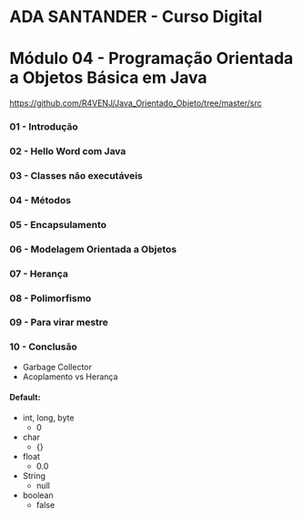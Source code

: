 # ADA SANTANDER - Curso Digital
# Módulo 04 - Programação Orientada a Objetos Básica em Java

https://github.com/R4VENJ/Java_Orientado_Objeto/tree/master/src

### 01 - Introdução
### 02 - Hello Word com Java
### 03 - Classes não executáveis
### 04 - Métodos
### 05 - Encapsulamento
### 06 - Modelagem Orientada a Objetos
### 07 - Herança
### 08 - Polimorfismo
### 09 - Para virar mestre
### 10 - Conclusão
* Garbage Collector
* Acoplamento vs Herança


#### Default:
* int, long, byte
  * 0
* char
  * {}
* float
  * 0.0
* String
  * null
* boolean
  * false
